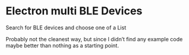 # Electron multi BLE Devices
Search for BLE devices and choose one of a List

Probably not the cleanest way, but since I didn’t find any example code maybe better than nothing as a starting point. 